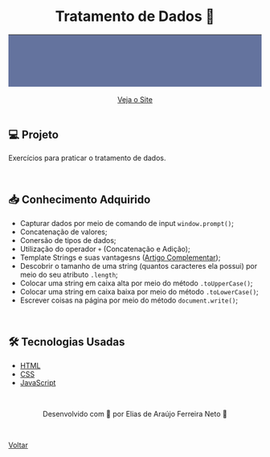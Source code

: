 <h1 align="center">Tratamento de Dados 🎲</h1>

![Vídeo demonstrativo de exercícios práticos](./demonstracao.gif)

<div align="center">
  <a href="https://elias-neto.github.io/Curso-em-video-JavaScript/moduloB/aula06/index.html">Veja o Site</a>
</div>

<br>

## 💻 Projeto

Exercícios para praticar o tratamento de dados.

<br>

## 📥 Conhecimento Adquirido 

- Capturar dados por meio de comando de input `window.prompt()`;
- Concatenação de valores;
- Conersão de tipos de dados;
- Utilização do operador `+` (Concatenação e Adição);
- Template Strings e suas vantagesns ([Artigo Complementar](https://medium.com/tableless/template-strings-c22bd21917f3#:~:text=Conceitualmente%20interpolar%20%C3%A9%20diferente%20de,ent%C3%A3o%20chamamos%20isso%20de%20interpola%C3%A7%C3%A3o.));
- Descobrir o tamanho de uma string (quantos caracteres ela possui) por meio do seu atributo `.length`;
- Colocar uma string em caixa alta por meio do método `.toUpperCase()`;
- Colocar uma string em caixa baixa por meio do método `.toLowerCase()`;
- Escrever coisas na página por meio do método `document.write()`;

<br>

## 🛠 Tecnologias Usadas

- [HTML](https://www.w3schools.com/html/)
- [CSS](https://www.w3schools.com/css/)
- [JavaScript](https://www.w3schools.com/js/)

<br>

<p align="center"> Desenvolvido com 💙 por Elias de Araújo Ferreira Neto 👋 <p>

<br>
  
<a href="../../README.md">Voltar</a>